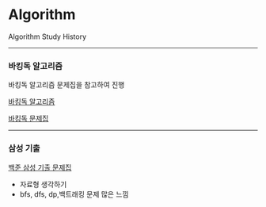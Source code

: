 # Algorithm

Algorithm Study History

--------------------------------

### 바킹독 알고리즘
바킹독 알고리즘 문제집을 참고하여 진행
  
[바킹독 알고리즘](https://blog.encrypted.gg/category/%EA%B0%95%EC%A2%8C/%EC%8B%A4%EC%A0%84%20%EC%95%8C%EA%B3%A0%EB%A6%AC%EC%A6%98)  

[바킹독 문제집](https://github.com/encrypted-def/basic-algo-lecture/blob/master/workbook.md)

----------------------------------

### 삼성 기출
[백준 삼성 기출 문제집](https://www.acmicpc.net/workbook/view/1152)
- 자료형 생각하기
- bfs, dfs, dp,백트래킹 문제 많은 느낌

